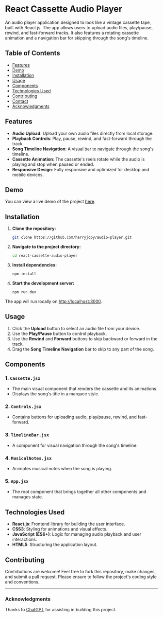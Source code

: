 # React Cassette Audio Player

An audio player application designed to look like a vintage cassette tape, built with React.js. The app allows users to upload audio files, play/pause, rewind, and fast-forward tracks. It also features a rotating cassette animation and a navigation bar for skipping through the song's timeline.

## Table of Contents
- [Features](#features)
- [Demo](#demo)
- [Installation](#installation)
- [Usage](#usage)
- [Components](#components)
- [Technologies Used](#technologies-used)
- [Contributing](#contributing)
- [Contact](#contact)
- [Acknowledgments](#acknowledgments)

## Features
- **Audio Upload**: Upload your own audio files directly from local storage.
- **Playback Controls**: Play, pause, rewind, and fast-forward through the track.
- **Song Timeline Navigation**: A visual bar to navigate through the song's timeline.
- **Cassette Animation**: The cassette's reels rotate while the audio is playing and stop when paused or ended.
- **Responsive Design**: Fully responsive and optimized for desktop and mobile devices.

## Demo
You can view a live demo of the project [here](https://main--golden-piroshki-418942.netlify.app/).

## Installation

1. **Clone the repository:**
    ```bash
    git clone https://github.com/harryjcpy/audio-player.git
    ```

2. **Navigate to the project directory:**
    ```bash
    cd react-cassette-audio-player
    ```

3. **Install dependencies:**
    ```bash
    npm install
    ```

4. **Start the development server:**
    ```bash
    npm run dev
    ```

The app will run locally on [http://localhost:3000](http://localhost:3000).

## Usage

1. Click the **Upload** button to select an audio file from your device.
2. Use the **Play/Pause** button to control playback.
3. Use the **Rewind** and **Forward** buttons to skip backward or forward in the track.
4. Drag the **Song Timeline Navigation** bar to skip to any part of the song.

## Components

### 1. `Cassette.jsx`
- The main visual component that renders the cassette and its animations.
- Displays the song's title in a marquee style.

### 2. `Controls.jsx`
- Contains buttons for uploading audio, play/pause, rewind, and fast-forward.

### 3. `TimelineBar.jsx`
- A component for visual navigation through the song's timeline.

### 4. `MusicalNotes.jsx`
- Animates musical notes when the song is playing.

### 5. `App.jsx`
- The root component that brings together all other components and manages state.

## Technologies Used
- **React.js**: Frontend library for building the user interface.
- **CSS3**: Styling for animations and visual effects.
- **JavaScript (ES6+)**: Logic for managing audio playback and user interactions.
- **HTML5**: Structuring the application layout.

## Contributing

Contributions are welcome! Feel free to fork this repository, make changes, and submit a pull request. Please ensure to follow the project's coding style and conventions.

---

### Acknowledgments
Thanks to [ChatGPT](https://openai.com/chatgpt) for assisting in building this project.
